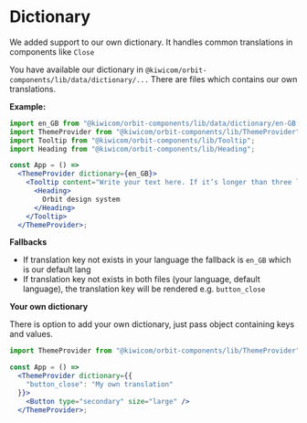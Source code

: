 # Dictionary
We added support to our own dictionary. It handles common translations in components like `Close` 

You have available our dictionary in `@kiwicom/orbit-components/lib/data/dictionary/...`
There are files which contains our own translations.

**Example:**
```jsx
import en_GB from "@kiwicom/orbit-components/lib/data/dictionary/en-GB.json"; 
import ThemeProvider from "@kiwicom/orbit-components/lib/ThemeProvider";
import Tooltip from "@kiwicom/orbit-components/lib/Tooltip";
import Heading from "@kiwicom/orbit-components/lib/Heading";

const App = () => 
  <ThemeProvider dictionary={en_GB}>
    <Tooltip content="Write your text here. If it’s longer than three li…">
      <Heading>
        Orbit design system
      </Heading>
    </Tooltip>
  </ThemeProvider>;
```

**Fallbacks**

* If translation key not exists in your language the fallback is `en_GB` which is our default lang
* If translation key not exists in both files (your language, default language), the translation key will be rendered e.g. `button_close`

**Your own dictionary**

There is option to add your own dictionary, just pass object containing keys and values.

```jsx
import ThemeProvider from "@kiwicom/orbit-components/lib/ThemeProvider";

const App = () => 
  <ThemeProvider dictionary={{
    "button_close": "My own translation"
  }}>
    <Button type="secondary" size="large" />
  </ThemeProvider>;
```

